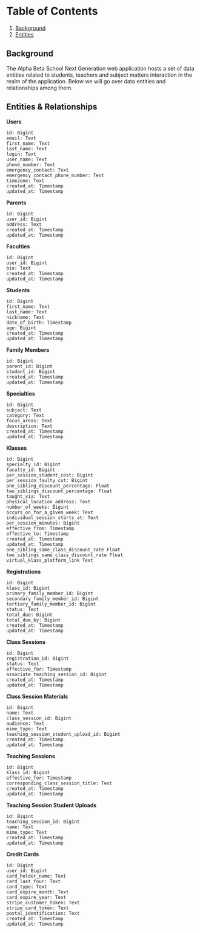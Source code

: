 # Table of Contents

1. [Background](#background)
2. [Entities](#entities)

## Background

The Alpha Beta School Next Generation web application hosts a set of data entities related to students, teachers and subject matters interaction in the realm of the application. Below we will go over data entities and relationships among them.

## Entities & Relationships

__Users__

```
id: Bigint
email: Text
first_name: Text
last_name: Text
login: Text
user_name: Text
phone_number: Text
emergency_contact: Text
emergency_contact_phone_number: Text
timezone: Text
created_at: Timestamp
updated_at: Timestamp
```

__Parents__

```
id: Bigint
user_id: Bigint
address: Text
created_at: Timestamp
updated_at: Timestamp
```

__Faculties__

```
id: Bigint
user_id: Bigint
bio: Text
created_at: Timestamp
updated_at: Timestamp
```

__Students__

```
id: Bigint
first_name: Text
last_name: Text
nickname: Text
date_of_birth: Timestamp
age: Bigint
created_at: Timestamp
updated_at: Timestamp
```

__Family Members__

```
id: Bigint
parent_id: Bigint
student_id: Bigint
created_at: Timestamp
updated_at: Timestamp
```

__Specialties__

```
id: Bigint
subject: Text
category: Text
focus_areas: Text
description: Text
created_at: Timestamp
updated_at: Timestamp
```

__Klasses__

```
id: Bigint
specialty_id: Bigint
faculty_id: Bigint
per_session_student_cost: Bigint
per_session_faulty_cut: Bigint
one_sibling_discount_percentage: Float
two_siblings_discount_percentage: Float
taught_via: Text
physical_location_address: Text
number_of_weeks: Bigint
occurs_on_for_a_given_week: Text
individual_session_starts_at: Text
per_session_minutes: Bigint
effective_from: Timestamp
effective_to: Timestamp
created_at: Timestamp
updated_at: Timestamp
one_sibling_same_class_discount_rate Float
two_siblings_same_class_discount_rate Float
virtual_klass_platform_link Text
```

__Registrations__

```
id: Bigint
klass_id: Bigint
primary_family_member_id: Bigint
secondary_family_member_id: Bigint
tertiary_family_member_id: Bigint
status: Text
total_due: Bigint
total_due_by: Bigint
created_at: Timestamp
updated_at: Timestamp
```

__Class Sessions__

```
id: Bigint
registration_id: Bigint
status: Text
effective_for: Timestamp
associate_teaching_session_id: Bigint
created_at: Timestamp
updated_at: Timestamp
```

__Class Session Materials__

```
id: Bigint
name: Text
class_session_id: Bigint
audience: Text
mime_type: Text
teaching_session_student_upload_id: Bigint
created_at: Timestamp
updated_at: Timestamp
```

__Teaching Sessions__

```
id: Bigint
klass_id: Bigint
effective_for: Timestamp
corresponding_class_session_title: Text
created_at: Timestamp
updated_at: Timestamp
```

__Teaching Session Student Uploads__

```
id: Bigint
teaching_session_id: Bigint
name: Text
mime_type: Text
created_at: Timestamp
updated_at: Timestamp
```

__Credit Cards__

```
id: Bigint
user_id: Bigint
card_holder_name: Text
card_last_four: Text
card_type: Text
card_expire_month: Text
card_expire_year: Text
stripe_customer_token: Text
stripe_card_token: Text
postal_identification: Text
created_at: Timestamp
updated_at: Timestamp
```